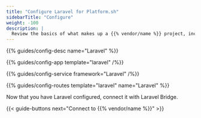 ```yaml
---
title: "Configure Laravel for Platform.sh"
sidebarTitle: "Configure"
weight: -100
description: |
  Review the basics of what makes up a {{% vendor/name %}} project, including its three principle configuration files and how to define them for Laravel.
---
```


{{% guides/config-desc name="Laravel" %}}

{{% guides/config-app template="laravel" /%}}

{{% guides/config-service framework="Laravel" /%}}

{{% guides/config-routes template="laravel" name="Laravel" %}}

Now that you have Laravel configured, connect it with Laravel Bridge.

{{< guide-buttons next="Connect to {{% vendor/name %}}" >}}
